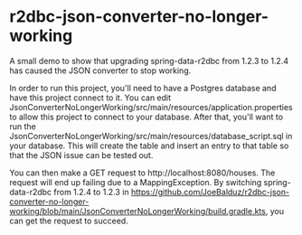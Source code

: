 # r2dbc-json-converter-no-longer-working
A small demo to show that upgrading spring-data-r2dbc from 1.2.3 to 1.2.4 has caused the JSON converter to stop working.

In order to run this project, you'll need to have a Postgres database and have this project connect to it. You can
edit JsonConverterNoLongerWorking/src/main/resources/application.properties to allow this project to connect to
your database. After that, you'll want to run the JsonConverterNoLongerWorking/src/main/resources/database_script.sql
in your database. This will create the table and insert an entry to that table so that the JSON issue can be tested out.

You can then make a GET request to http://localhost:8080/houses. The request will end up failing due to a MappingException.
By switching spring-data-r2dbc from 1.2.4 to 1.2.3 in https://github.com/JoeBalduz/r2dbc-json-converter-no-longer-working/blob/main/JsonConverterNoLongerWorking/build.gradle.kts,
you can get the request to succeed.
